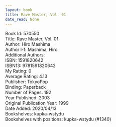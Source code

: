 ```yaml
---
layout: book
title: Rave Master, Vol. 01
date_read: None
---
```


Book Id: 570550<br />
Title: Rave Master, Vol. 01<br />
Author: Hiro Mashima<br />
Author l-f: Mashima, Hiro<br />
Additional Authors: <br />
ISBN: 1591820642<br />
ISBN13: 9781591820642<br />
My Rating: 0<br />
Average Rating: 4.13<br />
Publisher: TokyoPop<br />
Binding: Paperback<br />
Number of Pages: 192<br />
Year Published: 2003<br />
Original Publication Year: 1999<br />
Date Added: 2020/04/13<br />
Bookshelves: kupka-wstydu<br />
Bookshelves with positions: kupka-wstydu (#1340)<br />

